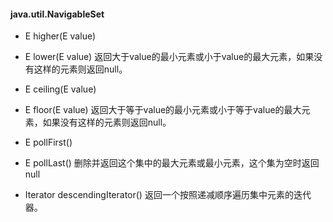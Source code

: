 #### java.util.NavigableSet
* E higher(E value)
* E lower(E value)
	返回大于value的最小元素或小于value的最大元素，如果没有这样的元素则返回null。

* E ceiling(E value)
* E floor(E value)
	返回大于等于value的最小元素或小于等于value的最大元素，如果没有这样的元素则返回null。

* E pollFirst()
* E pollLast()
	删除并返回这个集中的最大元素或最小元素，这个集为空时返回null

* Iterator<E> descendingIterator()
	返回一个按照递减顺序遍历集中元素的迭代器。

